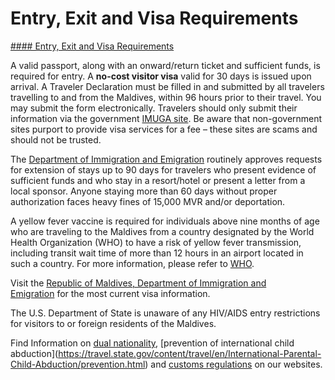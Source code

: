 # Entry, Exit and Visa Requirements

[#### Entry, Exit and Visa Requirements](javascript:void(0); "Entry, Exit and Visa Requirements")

A valid passport, along with an onward/return ticket and sufficient funds, is required for entry. A **no-cost visitor visa** valid for 30 days is issued upon arrival. A Traveler Declaration must be filled in and submitted by all travelers travelling to and from the Maldives, within 96 hours prior to their travel. You may submit the form electronically. Travelers should only submit their information via the government [IMUGA site](https://imuga.immigration.gov.mv/traveller). Be aware that non-government sites purport to provide visa services for a fee – these sites are scams and should not be trusted.

The [Department of Immigration and Emigration](https://www.immigration.gov.mv/) routinely approves requests for extension of stays up to 90 days for travelers who present evidence of sufficient funds and who stay in a resort/hotel or present a letter from a local sponsor. Anyone staying more than 60 days without proper authorization faces heavy fines of 15,000 MVR and/or deportation.

A yellow fever vaccine is required for individuals above nine months of age who are traveling to the Maldives from a country designated by the World Health Organization (WHO) to have a risk of yellow fever transmission, including transit wait time of more than 12 hours in an airport located in such a country. For more information, please refer to [WHO](https://wwwnc.cdc.gov/travel/yellowbook/2024/infections-diseases/yellow-fever).

Visit the [Republic of Maldives, Department of Immigration and Emigration](https://www.immigration.gov.mv/) for the most current visa information.

The U.S. Department of State is unaware of any HIV/AIDS entry restrictions for visitors to or foreign residents of the Maldives.

Find Information on [dual nationality](https://travel.state.gov/content/travel/en/legal/travel-legal-considerations/Relinquishing-US-Nationality/Dual-Nationality.html "http://travel.state.gov/travel/cis_pa_tw/cis/cis_1753.html"), [prevention of international child abduction](https://travel.state.gov/content/travel/en/International-Parental-Child-Abduction/prevention.html) and [customs regulations](https://travel.state.gov/content/travel/en/international-travel/before-you-go/customs-and-import.html) on our websites.